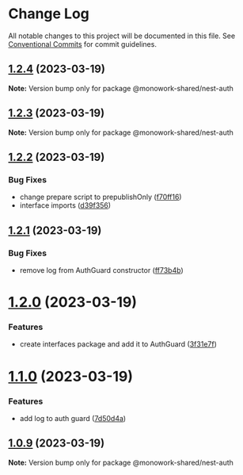 # Change Log

All notable changes to this project will be documented in this file.
See [Conventional Commits](https://conventionalcommits.org) for commit guidelines.

## [1.2.4](https://github.com/rjombo/test-lerna-shared-lib/compare/@monowork-shared/nest-auth@1.2.3...@monowork-shared/nest-auth@1.2.4) (2023-03-19)

**Note:** Version bump only for package @monowork-shared/nest-auth





## [1.2.3](https://github.com/rjombo/test-lerna-shared-lib/compare/@monowork-shared/nest-auth@1.2.2...@monowork-shared/nest-auth@1.2.3) (2023-03-19)

**Note:** Version bump only for package @monowork-shared/nest-auth





## [1.2.2](https://github.com/rjombo/test-lerna-shared-lib/compare/@monowork-shared/nest-auth@1.2.1...@monowork-shared/nest-auth@1.2.2) (2023-03-19)


### Bug Fixes

* change prepare script to prepublishOnly ([f70ff16](https://github.com/rjombo/test-lerna-shared-lib/commit/f70ff16ec8e7d6fefec393cbd114ea71a3ab78ce))
* interface imports ([d39f356](https://github.com/rjombo/test-lerna-shared-lib/commit/d39f356e3292ffc052afe9708d8c6e4c6846a0c4))





## [1.2.1](https://github.com/rjombo/test-lerna-shared-lib/compare/@monowork-shared/nest-auth@1.2.0...@monowork-shared/nest-auth@1.2.1) (2023-03-19)


### Bug Fixes

* remove log from AuthGuard constructor ([ff73b4b](https://github.com/rjombo/test-lerna-shared-lib/commit/ff73b4b4fe10baec79cd98e2b03c7712a9f9ab13))





# [1.2.0](https://github.com/rjombo/test-lerna-shared-lib/compare/@monowork-shared/nest-auth@1.1.0...@monowork-shared/nest-auth@1.2.0) (2023-03-19)


### Features

* create interfaces package and add it to AuthGuard ([3f31e7f](https://github.com/rjombo/test-lerna-shared-lib/commit/3f31e7f8a866e112168096f20f14bb45cc527389))





# [1.1.0](https://github.com/rjombo/test-lerna-shared-lib/compare/@monowork-shared/nest-auth@1.0.9...@monowork-shared/nest-auth@1.1.0) (2023-03-19)


### Features

* add log to auth guard ([7d50d4a](https://github.com/rjombo/test-lerna-shared-lib/commit/7d50d4afb4eda8fd30708a20076d8e3f8b02fb53))





## [1.0.9](https://github.com/rjombo/test-lerna-shared-lib/compare/@monowork-shared/nest-auth@1.0.8...@monowork-shared/nest-auth@1.0.9) (2023-03-19)

**Note:** Version bump only for package @monowork-shared/nest-auth
